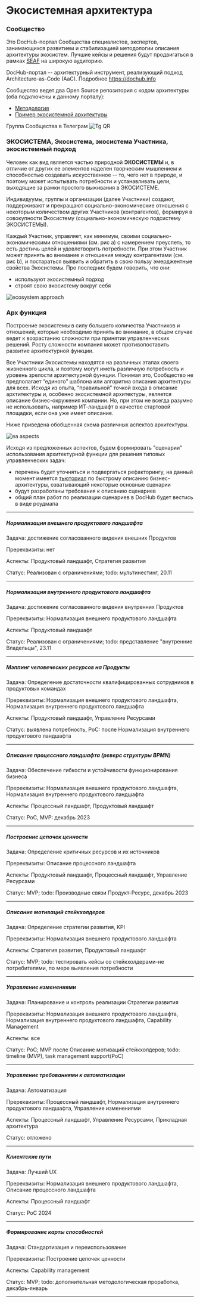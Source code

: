 # Экосистемная архитектура

### Сообщество
Это DocHub-портал Cообщества специалистов, экспертов, занимающихся развитием и стабилизацией методологии описания архитектуры экосистем. Лучшие кейсы и решения будут продвигаться в рамках [SEAF](https://github.com/SEAFTeam/seaf-dzo) на широкую аудиторию.

DocHub-портал -- архитектурный инструмент, реализующий подход Architecture-as-Code (AaC). Подробнее https://dochub.info 

Сообщество ведет два Open Source репозитория с кодом архитектуры (оба подключены к данному порталу):
* [Методология](https://github.com/altershaman/eco_methodology)
* [Пример экосистемной архитектуры](https://github.com/altershaman/eco_architecture)

Группа Сообщества в Телеграм
![Tg QR](tg_qr.png)

### ЭКОСИСТЕМА, Экосистема, экосистема Участника, экосистемный подход

Человек как вид является частью природной **ЭКОСИСТЕМЫ** и, в отличие от других ее элементов наделен творческим мышлением и способностью создавать искусственное -- то, чего нет в природе, и поэтому может испытывать потребности и устанавливать цели, выходящие за рамки простого выживания в ЭКОСИСТЕМЕ.

Индивидуумы, группы и организации (далее Участники) создают, поддерживают и прекращают социально-экономические отношения с некоторым количеством других Участников (контрагентов), формируя в совокупности **Э**косистему (социально-экономическую подсистему ЭКОСИСТЕМЫ).

Каждый Участник, управляет, как минимум, своими социально-экономическими отношениями (см. рис а) с намерением преуспеть, то есть достичь целей и удовлетворить потребности. При этом Участник может принять во внимание и отношения между контрагентами (см. рис b), и постараться выявить и обратить в свою пользу эмерджентные свойства Экосистемы. Про последних будем говорить, что они:
* используют экосистемный подход
* строят свою **э**косистему вокруг себя

![ecosystem approach](ecosystem_approach.png)

### Арх функция
Построение экосистемы в силу большего количества Участников и отношений, которые необходимо принять во внимание, в общем случае ведет к возрастанию сложности при принятии управленческих решений. Росту сложности компания может противопоставить развитие архитектурной функции.

Все Участники Экосистемы находятся на различных этапах своего жизненного цикла, и поэтому могут иметь различную потребность и уровень зрелости архитектурной функции. Понимая это, Сообщество не предполагает “единого” шаблона или алгоритма описания архитектуры для всех. Исходя из опыта, “правильной” точкой входа в описание архтитектуры и, особенно экосистемной архитектуры, является описание бизнес-окружения компании. Но, при этом не всегда разумно не использовать, например ИТ-ландшафт в качестве стартовой площадки, если она уже имеет описание.

Ниже приведена обобщенная схема различных аспектов архитектуры. 

![ea aspects](ea_aspects.png)

Исходя из предложенных аспектов, будем формировать "сценарии" использования архитектурной функции для решения типовых управленческих задач:
* перечень будет уточняться и подвергаться рефакторингу, на данный момент имеется [тьюториал](/docs/ba_tutorial) по быстрому описанию бизнес-архитектуры, озватывающий некоторые основные сценарии
* будут разработаны требования к описанию сценариев
* общий план работ по реализации сценариев в DocHub будет вестись в виде роудмапа

---
##### Нормализация внешнего продуктового ландшафта
Задача: достижение согласованного видения внешних Продуктов

Пререквизиты: нет

Аспекты: Продуктовый ландшафт, Стратегия развития

Статус: Реализован с ограничениями; todo: мультинестинг, 20.11

---
##### Нормализация внутреннего продуктового ландшафта
Задача: достижение согласованного видения внутренних Продуктов

Пререквизиты: Нормализация внешнего продуктового ландшафта

Аспекты: Продуктовый ландшафт

Статус: Реализован с ограничениями; todo: представление "внутренние Владельцы", 23.11

---
##### Мэппинг человеческих ресурсов на Продукты
Задача: Определение достаточности квалифицированных сотрудников в продуктовых командах

Пререквизиты: Нормализация внешнего продуктового ландшафта, Нормализация внутреннего продуктового ландшафта

Аспекты: Продуктовый ландшафт, Управление Ресурсами

Статус: выявлена потребность, PoC: после Нормализация внутреннего продуктового ландшафта

---
##### Описание процессного ландшафта (реверс структуры BPMN)
Задача: Обеспечение гибкости и устойчивости функционирования бизнеса

Пререквизиты: Нормализация внешнего продуктового ландшафта, Нормализация внутреннего продуктового ландшафта

Аспекты: Процессный ландшафт, Продуктовый ландшафт

Статус: PoC, MVP: декабрь 2023

---
##### Построение цепочек ценности
Задача: Определение критичных ресурсов и их источников

Пререквизиты: Описание процессного ландшафта

Аспекты: Продуктовый ландшафт, Процессный ландшафт, Управление Ресурсами

Статус: MVP; todo: Производные связи Продукт-Ресурс, декабрь 2023

---
##### Описание мотиваций стейкхолдеров
Задача: Определение стратегии развития, KPI

Пререквизиты: Нормализация внешнего продуктового ландшафта 

Аспекты: Стратегия развития, Продуктовый ландшафт

Статус: MVP; todo: тестировать кейсы со стейкхолдерами-не потребителями, по мере выявления потребности

---
##### Управление изменениями
Задача: Планирование и контроль реализации Стратегии развития

Пререквизиты: Нормализация внешнего продуктового ландшафта, Нормализация внутреннего продуктового ландшафта, Capability Management

Аспекты: все

Статус: PoC; MVP после Описание мотиваций стейкхолдеров; todo: timeline (MVP), task management support(PoC)

---
##### Управление требованиями к автоматизации
Задача: Автоматизация

Пререквизиты: Процессный ландшафт, Нормализация внутреннего продуктового ландшафта, Управление изменениями

Аспекты: Процессный ландшафт, Управление Ресурсами, Прикладная архитектура

Статус: отложено

---
##### Клиентские пути
Задача: Лучший UX

Пререквизиты: Нормализация внешнего продуктового ландшафта, Описание процессного ландшафта

Аспекты: Процессный ландшафт

Статус: PoC 2024

---
##### Формирование карты способностей
Задача: Стандартизация и переиспользование

Пререквизиты: Построение цепочек ценности

Аспекты: Capability management

Статус: MVP; todo: дополнительная методологическая проработка, декабрь-январь

---


